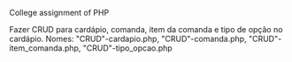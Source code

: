 College assignment of PHP

Fazer CRUD para cardápio, comanda, item da comanda e tipo de opção no cardápio.
Nomes:         "CRUD"-cardapio.php, "CRUD"-comanda.php, "CRUD"-item_comanda.php, "CRUD"-tipo_opcao.php 
